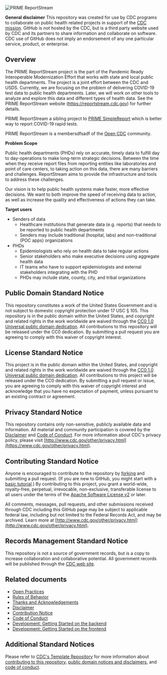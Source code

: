 ![PRIME ReportStream](https://github.com/CDCgov/prime-reportstream/actions/workflows/build_hub.yml/badge.svg?branch=production)

**General disclaimer** This repository was created for use by CDC programs to collaborate on public health related
projects in support of the [CDC mission](https://www.cdc.gov/about/organization/mission.htm). GitHub is not hosted by
the CDC, but is a third party website used by CDC and its partners to share information and collaborate on software. CDC
use of GitHub does not imply an endorsement of any one particular service, product, or enterprise.

## Overview

The PRIME ReportStream project is the part of the Pandemic Ready Interoperable Modernization Effort that works with
state and local public health departments. The project is a joint effort between the CDC and USDS. Currently, we are
focusing on the problem of delivering COVID-19 test data to public health departments. Later, we will work on other
tools to analyze and explore this data and different types of health data. See the PRIME ReportStream
website (https://reportstream.cdc.gov) for further details.

PRIME ReportStream a sibling project to [PRIME SimpleReport](https://simplereport.gov) which is better way to report
COVID-19 rapid tests.

PRIME ReportStream is a membersdfsadf of the [Open CDC](https://open.cdc.gov/) community.

**Problem Scope**

Public health departments (PHDs) rely on accurate, timely data to fulfill day to day-operations to make long-term
strategic decisions. Between the time when they receive report files from reporting entities like laboratories and point
of care centers, to taking action on this data, there are many barriers and challenges. ReportStream aims to provide the
infrastructure and tools to address these challenges.

Our vision is to help public health systems make faster, more effective decisions. We want to both improve the speed of
receiving data to action, as well as increase the quality and effectiveness of actions they can take.

**Target users**

* Senders of data
    * Healthcare institutions that generate data (e.g. reports) that needs to be reported to public health departments
    * Senders may include traditional (hospital, labs) and non-traditional (POC apps) organizations
* PHDs
    * Epidemiologists who rely on health data to take regular actions
    * Senior stakeholders who make executive decisions using aggregate health data
    * IT teams who have to support epidemiologists and external stakeholders integrating with the PHD
    * PHDs may include state, county, city, and tribal organizations

## Public Domain Standard Notice

This repository constitutes a work of the United States Government and is not
subject to domestic copyright protection under 17 USC § 105. This repository is in
the public domain within the United States, and copyright and related rights in
the work worldwide are waived through
the [CC0 1.0 Universal public domain dedication](https://creativecommons.org/publicdomain/zero/1.0/).
All contributions to this repository will be released under the CC0 dedication. By
submitting a pull request you are agreeing to comply with this waiver of
copyright interest.

## License Standard Notice

This project is in the public domain within the United States, and copyright and
related rights in the work worldwide are waived through
the [CC0 1.0 Universal public domain dedication](https://creativecommons.org/publicdomain/zero/1.0/).
All contributions to this project will be released under the CC0 dedication. By
submitting a pull request or issue, you are agreeing to comply with this waiver
of copyright interest and acknowledge that you have no expectation of payment,
unless pursuant to an existing contract or agreement.

## Privacy Standard Notice

This repository contains only non-sensitive, publicly available data and
information. All material and community participation is covered by the
[Disclaimer](https://github.com/CDCgov/template/blob/main/DISCLAIMER.md)
and [Code of Conduct](https://github.com/CDCgov/template/blob/main/code-of-conduct.md).
For more information about CDC's privacy policy, please
visit [http://www.cdc.gov/other/privacy.html](https://www.cdc.gov/other/privacy.html).

## Contributing Standard Notice

Anyone is encouraged to contribute to the repository by [forking](https://help.github.com/articles/fork-a-repo)
and submitting a pull request. (If you are new to GitHub, you might start with a
[basic tutorial](https://help.github.com/articles/set-up-git).) By contributing
to this project, you grant a world-wide, royalty-free, perpetual, irrevocable,
non-exclusive, transferable license to all users under the terms of the
[Apache Software License v2](http://www.apache.org/licenses/LICENSE-2.0.html) or
later.

All comments, messages, pull requests, and other submissions received through
CDC including this GitHub page may be subject to applicable federal law, including but not limited to the Federal
Records Act, and may be archived. Learn more
at [http://www.cdc.gov/other/privacy.html](http://www.cdc.gov/other/privacy.html).

## Records Management Standard Notice

This repository is not a source of government records, but is a copy to increase
collaboration and collaborative potential. All government records will be
published through the [CDC web site](http://www.cdc.gov).

## Related documents

* [Open Practices](open_practices.md)
* [Rules of Behavior](rules_of_behavior.md)
* [Thanks and Acknowledgements](thanks.md)
* [Disclaimer](DISCLAIMER.md)
* [Contribution Notice](CONTRIBUTING.md)
* [Code of Conduct](code-of-conduct.md)
* [Development: Getting Started on the backend](./prime-router/docs/README.md)
* [Development: Getting Started on the frontend](./frontend-react/README.md)

## Additional Standard Notices

Please refer to [CDC's Template Repository](https://github.com/CDCgov/template)
for more information
about [contributing to this repository](https://github.com/CDCgov/template/blob/main/CONTRIBUTING.md),
[public domain notices and disclaimers](https://github.com/CDCgov/template/blob/main/DISCLAIMER.md),
and [code of conduct](https://github.com/CDCgov/template/blob/main/code-of-conduct.md).
